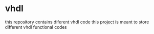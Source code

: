 # vhdl
this repository contains diferent vhdl code
 this project is meant to store different vhdl functional codes

